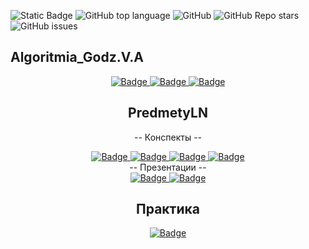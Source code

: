![Static Badge](https://img.shields.io/badge/Gasis0Dev-Gasis0-Gasis0)
![GitHub top language](https://img.shields.io/github/languages/top/Gasis0Dev/Gasis0)
![GitHub](https://img.shields.io/github/license/Gasis0Dev/Gasis0)
![GitHub Repo stars](https://img.shields.io/github/stars/Gasis0Dev/Gasis0)
![GitHub issues](https://img.shields.io/github/issues/Gasis0Dev/Gasis0)
## Algoritmia_Godz.V.A
<div id="badges" align="center">
  <a href="https://docs.google.com/document/d/106dtZsKkaZEnktpns04Skc-rbChEyvyH0faOnuDV4-o/edit?usp=drive_link">
    <img src="https://img.shields.io/badge/конспект-black?style=for-the-badge&logo=pen&logoColor=white" alt="Badge"/>
  </a>
  <a href="https://drive.google.com/drive/folders/1uJPC-3QHmeDUOgRcgIwHDwfXCDCY5iEK?usp=drive_link">
    <img src="https://img.shields.io/badge/Ермилова-black?style=for-the-badge&logo=computer&logoColor=white" alt="Badge"/>
  </a>
  <a href="https://drive.google.com/drive/folders/1r5KKXfh3mq_bHh2KrkAC3l-aIzP12OIa?usp=drive_link">
    <img src="https://img.shields.io/badge/новелла-black?style=for-the-badge&logo=twine&logoColor=white" alt="Badge"/>
  </a>
</div >
<div align="center">

## PredmetyLN

-- Конспекты --
<div id="badges" align="center">
   <a href="https://docs.google.com/document/d/1wW1VTqci4CQpBufEVB2aF3seK_H1F0Tfsun445F-MXA/edit?usp=sharing">
    <img src="https://img.shields.io/badge/stepik-black?style=for-the-badge&logo=stepik&logoColor=white" alt="Badge"/>
  </a>
  <a href="https://docs.google.com/document/d/1Bd-BcnNFzWrUFCIcI8RY9_pwwMU5GdgS4D1Pw1SMkzM/edit?usp=sharing">
    <img src="https://img.shields.io/badge/основной конспект-black?style=for-the-badge&logo=pen&logoColor=white" alt="Badge"/>
  </a>
  <a href="https://docs.google.com/document/d/1URm9x4TCR3_HDEC2RlF8Hxmdc7ksKwj4Hs7N6f_WZ7o/edit?usp=sharing">
    <img src="https://img.shields.io/badge/открытые уроки-black?style=for-the-badge&logo=computer&logoColor=white" alt="Badge"/>
  </a>
  <a href="https://docs.google.com/document/d/1d6gGWea97nKSDp2xqEas_v-q4hXFkzkDnWIHAOEpheo/edit?usp=sharing">
    <img src="https://img.shields.io/badge/работы/тесты-black?style=for-the-badge&logo=twine&logoColor=white" alt="Badge"/>
  </a>
</div >
<div align="center">
-- Презентации --
<div id="badges" align="center">
   <a href="https://docs.google.com/presentation/d/1VOGdYVVg7ED0S4ggrrTiFzDes7Nx1DIE/edit?usp=sharing&ouid=101743919987561321728&rtpof=true&sd=true">
    <img src="https://img.shields.io/badge/тела вращения вокруг нас-black?style=for-the-badge&logo=stepik&logoColor=white" alt="Badge"/>
  </a>
  <a href="https://loony211.github.io/PredmetyLN_eliseev/4vid..html">
    <img src="https://img.shields.io/badge/презентация LibreOffice Base и SQL DBbrowser-black?style=for-the-badge&logo=pen&logoColor=white" alt="Badge"/>
  </a>
</div >
<div align="center">

## Практика
<div id="badges" align="center">
   <a href="loony211.github.io/praktika/practika.html">
    <img src="https://img.shields.io/badge/сайт-black?style=for-the-badge&logo=stepik&logoColor=white" alt="Badge"/>
 </a>
</div >
<div align="center">

